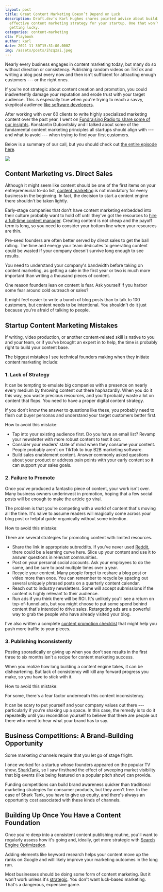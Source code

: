 ```yaml
---
layout: post
title: Great Content Marketing Doesn’t Depend on Luck
description: Draft.dev’s Karl Hughes shares pointed advice about building an
  effective content marketing strategy for your startup. One that won’t require
  getting lucky.
categories: content-marketing
cta: Playbook
author: karl
date: 2021-11-30T15:31:00.000Z
img: /assets/posts/ihzqzai.jpeg
---
```

Nearly every business engages in content marketing today, but many do so without direction or consistency. Publishing random videos on TikTok and writing a blog post every now and then isn't sufficient for attracting enough customers --- or the right ones.

If you're not strategic about content creation and promotion, you could inadvertently damage your reputation and erode trust with your target audience. This is especially true when you're trying to reach a savvy, skeptical audience [like software developers](https://draft.dev/learn/developer-marketing).

After working with over 60 clients to write highly specialized marketing content over the past year, I went on [Fundraising Radio to share some of our insights](https://www.fundraisingradio.com/Karl-Hughes/). Konstantin Dubovitskiy and I talked about some of the fundamental content marketing principles all startups should align with --- and what to avoid --- when trying to find your first customers.

Below is a summary of our call, but you should check out [the entire episode here](https://www.fundraisingradio.com/Karl-Hughes/).

![](https://lh5.googleusercontent.com/05_ejhHhGibKVX3mNXpkNm3-jn8eSBN8_NaNek9A20Mvq6nz2LVGQKnNID83PfAuo9DOs2v6lKlrdr3s9Mk0Mcg6I_jJaZg1S4U2ssJGDYUnY4Y5ux0KZqVJ7oOXDvX5l6PeWhT8)

## Content Marketing vs. Direct Sales 

Although it might seem like content should be one of the first items on your entrepreneurial to-do list, [content marketing](https://draft.dev/learn/content-marketing-at-early-stage-startups) is not mandatory for every business in the beginning. In fact, the decision to start a content engine there shouldn't be taken lightly.

Early-stage companies that don't have content marketing embedded into their culture probably want to hold off until they've got the resources to [hire a full-time content manager](https://draft.dev/learn/content-creation-agency). Creating content is not cheap and the payoff term is long, so you need to consider your bottom line when your resources are thin.

Pre-seed founders are often better served by direct sales to get the ball rolling. The time and energy your team dedicates to generating content could be wasted if your company doesn't survive long enough to see results.

You need to understand your company's bandwidth before taking on content marketing, as getting a sale in the first year or two is much more important than writing a thousand pieces of content.

One reason founders lean on content is fear. Ask yourself if you harbor some fear around cold outreach or sales?

It might feel easier to write a bunch of blog posts than to talk to 100 customers, but content needs to be intentional. You shouldn't do it just because you're afraid of talking to people.

## Startup Content Marketing Mistakes

If writing, video production, or another content-related skill is native to you and your team, or if you've brought an expert in to help, the time is probably right to build your content base.

The biggest mistakes I see technical founders making when they initiate content marketing include:

### 1. Lack of Strategy 

It can be tempting to emulate big companies with a presence on nearly every medium by throwing content out there haphazardly. When you do it this way, you waste precious resources, and you'll probably waste a lot on content that flops. You need to have a proper digital content strategy. 

If you don't know the answer to questions like these, you probably need to flesh out buyer personas and understand your target customers better first.

How to avoid this mistake: 

* Tap into your existing audience first. Do you have an email list? Revamp your newsletter with more robust content to test it out.
* Consider your readers' state of mind when they consume your content. People probably aren't on TikTok to buy B2B marketing software.
* Build sales enablement content. Answer commonly asked questions about your product or address pain points with your early content so it can support your sales goals.

### 2. Failure to Promote  

Once you've produced a fantastic piece of content, your work isn't over. Many business owners underinvest in promotion, hoping that a few social posts will be enough to make the article go viral.

The problem is that you're competing with a world of content that's moving all the time. It's naive to assume readers will magically come across your blog post or helpful guide organically without some intention.

How to avoid this mistake:

There are several strategies for promoting content with limited resources.

* Share the link in appropriate subreddits. If you've never used [Reddit](https://www.searchenginejournal.com/social-media/reddit-guide/), there could be a learning curve here. Slice up your content and use it to answer questions in relevant communities.
* Post on your personal social accounts. Ask your employees to do the same, and be sure to post multiple times over a year.
* Recycle your content. Many people forget to reshare a blog post or video more than once. You can remember to recycle by spacing out several uniquely phrased posts on a quarterly content calendar.
* Reach out to industry newsletters. Some will accept submissions if the content is highly relevant to their audience.
* Run ads if you think there will be ROI. It's unlikely you'll see a return on top-of-funnel ads, but you might choose to put some spend behind content that's intended to drive sales. Retargeting ads are a powerful way to grab the people who have already visited your blog.

I've also written a complete [content promotion checklist](https://draft.dev/learn/promotion) that might help you push more traffic to your pieces.

### 3. Publishing Inconsistently

Posting sporadically or giving up when you don't see results in the first three to six months isn't a recipe for content marketing success.

When you realize how long building a content engine takes, it can be disheartening. But lack of consistency will kill any forward progress you make, so you have to stick with it.

How to avoid this mistake: 

For some, there's a fear factor underneath this content inconsistency.

It can be scary to put yourself and your company values out there --- particularly if you're shaking up a space. In this case, the remedy is to do it repeatedly until you recondition yourself to believe that there are people out there who need to hear what your brand has to say.

## Business Competitions: A Brand-Building Opportunity

Some marketing channels require that you let go of stage fright.

I once worked for a startup whose founders appeared on the popular TV show, [SharkTank](https://abc.com/shows/shark-tank), so I saw firsthand the effect of sweeping market visibility that big events (like being featured on a popular pitch show) can provide.

Funding competitions can build brand awareness quicker than traditional marketing strategies for consumer products, but they aren't free. In the case of Shark Tank, you have to give up equity, and there's always an opportunity cost associated with these kinds of channels.

## Building Up Once You Have a Content Foundation 

Once you're deep into a consistent content publishing routine, you'll want to regularly assess how it's going and, ideally, get more strategic with [Search Engine Optimization](https://draft.dev/learn/finding-a-b2b-seo-agency-that-works-for-you). 

Adding elements like keyword research helps your content move up the ranks on Google and will likely improve your marketing outcomes in the long run.

Most businesses should be doing some form of content marketing. But it won't work unless it's [strategic](https://draft.dev/learn/content-marketing-at-early-stage-startups). You don't want luck-based marketing. That's a dangerous, expensive game.